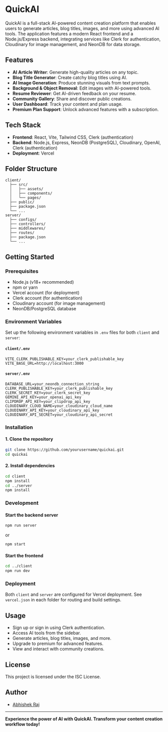 # QuickAI

QuickAI is a full-stack AI-powered content creation platform that enables users to generate articles, blog titles, images, and more using advanced AI tools. The application features a modern React frontend and a Node.js/Express backend, integrating services like Clerk for authentication, Cloudinary for image management, and NeonDB for data storage.

## Features

- **AI Article Writer**: Generate high-quality articles on any topic.
- **Blog Title Generator**: Create catchy blog titles using AI.
- **AI Image Generation**: Produce stunning visuals from text prompts.
- **Background & Object Removal**: Edit images with AI-powered tools.
- **Resume Reviewer**: Get AI-driven feedback on your resume.
- **Community Gallery**: Share and discover public creations.
- **User Dashboard**: Track your content and plan usage.
- **Premium Plan Support**: Unlock advanced features with a subscription.

## Tech Stack

- **Frontend**: React, Vite, Tailwind CSS, Clerk (authentication)
- **Backend**: Node.js, Express, NeonDB (PostgreSQL), Cloudinary, OpenAI, Clerk (authentication)
- **Deployment**: Vercel

## Folder Structure

```
client/
  ├── src/
  │   ├── assets/
  │   ├── components/
  │   └── pages/
  ├── public/
  ├── package.json
  └── ...
server/
  ├── configs/
  ├── controllers/
  ├── middlewares/
  ├── routes/
  ├── package.json
  └── ...
```

## Getting Started

### Prerequisites

- Node.js (v18+ recommended)
- npm or yarn
- Vercel account (for deployment)
- Clerk account (for authentication)
- Cloudinary account (for image management)
- NeonDB/PostgreSQL database

### Environment Variables

Set up the following environment variables in `.env` files for both `client` and `server`:

#### `client/.env`
```
VITE_CLERK_PUBLISHABLE_KEY=your_clerk_publishable_key
VITE_BASE_URL=http://localhost:3000
```

#### `server/.env`
```
DATABASE_URL=your_neondb_connection_string
CLERK_PUBLISHABLE_KEY=your_clerk_publishable_key
CLERK_SECRET_KEY=your_clerk_secret_key
GEMINI_API_KEY=your_openai_api_key
CLIPDROP_API_KEY=your_clipdrop_api_key
CLOUDINARY_CLOUD_NAME=your_cloudinary_cloud_name
CLOUDINARY_API_KEY=your_cloudinary_api_key
CLOUDINARY_API_SECRET=your_cloudinary_api_secret
```

### Installation

#### 1. Clone the repository

```sh
git clone https://github.com/yourusername/quickai.git
cd quickai
```

#### 2. Install dependencies

```sh
cd client
npm install
cd ../server
npm install
```

### Development

#### Start the backend server

```sh
npm run server
```
or
```sh
npm start
```

#### Start the frontend

```sh
cd ../client
npm run dev
```

### Deployment

Both `client` and `server` are configured for Vercel deployment. See `vercel.json` in each folder for routing and build settings.

## Usage

- Sign up or sign in using Clerk authentication.
- Access AI tools from the sidebar.
- Generate articles, blog titles, images, and more.
- Upgrade to premium for advanced features.
- View and interact with community creations.

## License

This project is licensed under the ISC License.

## Author

- [Abhishek Raj](https://www.linkedin.com/in/abhishek-raj-b06119270/)

---

**Experience the power of AI with QuickAI. Transform your content creation workflow today!**
